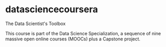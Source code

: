 datasciencecoursera
===================

The Data Scientist's Toolbox 

This course is part of the Data Science Specialization, 
a sequence of nine massive open online courses (MOOCs) plus a Capstone project.
